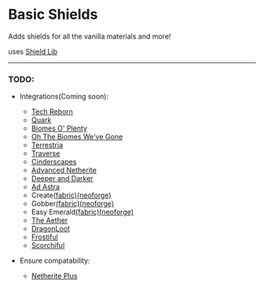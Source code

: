 # Basic Shields
Adds shields for all the vanilla materials and more!

uses [Shield Lib](https://github.com/StellarWind22/Shield-Lib)

------

### TODO:
- Integrations(Coming soon):
  - [Tech Reborn](https://www.curseforge.com/minecraft/mc-mods/techreborn)
  - [Quark](https://modrinth.com/mod/quark/versions)
  - [Biomes O' Plenty](https://modrinth.com/mod/biomes-o-plenty)
  - [Oh The Biomes We've Gone](https://modrinth.com/mod/oh-the-biomes-weve-gone)
  - [Terrestria](https://modrinth.com/mod/terrestria)
  - [Traverse](https://modrinth.com/mod/traverse)
  - [Cinderscapes](https://modrinth.com/mod/cinderscapes)
  - [Advanced Netherite](https://modrinth.com/mod/advanced-netherite)
  - [Deeper and Darker](https://modrinth.com/mod/deeperdarker)
  - [Ad Astra](https://modrinth.com/mod/ad-astra)
  - Create[(fabric)](https://modrinth.com/mod/create-fabric)[(neoforge)](https://modrinth.com/mod/create/versions)
  - Gobber[(fabric)](https://www.curseforge.com/minecraft/mc-mods/gobber-fabric)[(neoforge)](https://www.curseforge.com/minecraft/mc-mods/gobber)
  - Easy Emerald[(fabric)](https://www.curseforge.com/minecraft/mc-mods/simple-emerald-tools-fabric)[(neoforge)](https://www.curseforge.com/minecraft/mc-mods/easy-emerald-tools)
  - [The Aether](https://modrinth.com/mod/aether)
  - [DragonLoot](https://modrinth.com/mod/dragonloot)
  - [Frostiful](https://modrinth.com/mod/frostiful)
  - [Scorchiful](https://modrinth.com/mod/scorchful)

- Ensure compatability:
  - [Netherite Plus](https://www.curseforge.com/minecraft/mc-mods/netherite-plus-mod)